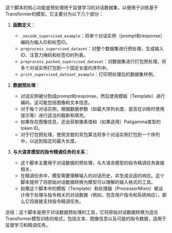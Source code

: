 这个脚本的核心功能是预处理用于监督学习的对话数据集，以便用于训练基于Transformer的模型。它主要分为以下几个部分：

1. **函数定义**：
   - `_encode_supervised_example`：将单个对话实例（prompt和response）编码为输入ID和标签ID。
   - `preprocess_supervised_dataset`：对整个数据集进行预处理，生成输入ID、注意力掩码和标签ID的列表。
   - `preprocess_packed_supervised_dataset`：对数据集进行打包预处理，将多个对话实例打包到一个固定长度的序列中。
   - `print_supervised_dataset_example`：打印预处理后的数据集样例。

2. **数据预处理**：
   - 对话实例被分割成prompt和response，然后使用模板（Template）进行编码，这可能包括图像和文本信息。
   - 对于每个对话实例，根据数据参数（如最大序列长度、是否在训练时使用提示等）进行适当的截断和填充。
   - 如果存在图像信息，还会获取像素值和（如果适用）Paligamma类型的token ID。
   - 对于打包预处理，使用贪婪的背包算法将多个对话实例打包到一个序列中，以达到指定的最大长度。

3. **与大语言模型的指令精调任务的关系**：
   - 这个脚本主要用于对话数据的预处理，与大语言模型的指令精调任务直接相关。
   - 在精调任务中，模型需要理解输入的对话历史，并生成合适的响应。这个脚本提供了将原始对话数据转换为模型可以理解的输入格式的工具。
   - 如果这个脚本中的模板（Template）和处理器（ProcessorMixin）被设计用于处理与指令相关的对话数据（例如，包含用户指令和系统响应），那么它将直接支持指令精调任务。

总结：这个脚本是用于对话数据预处理的工具，它将原始对话数据转换为适合Transformer模型训练的格式，包括文本、图像信息以及可能的指令数据，适用于监督学习和精调任务。
